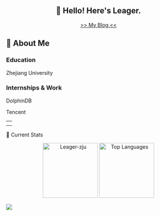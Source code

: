 <h2 align="center">👋 Hello! Here's Leager.</h2>

<p align="center">
  <a href="https://leager-zju.github.io/">>> My Blog <<</a>
</p>

## 🍕 About Me

<table>

<td><tr>

### Education

Zhejiang University

</tr></td>

<td><tr>

### Internships & Work

DolphinDB

Tencent

</tr></td>

</table>

<!-- Used from https://github.com/anuraghazra/github-readme-stats -->
🌱 Current Stats

<p align="center">
  <img src="https://github-readme-stats.vercel.app/api?username=Leager-zju&rank_icon=github&show_icons=true" alt="Leager-zju" height="150">
  <img src="https://github-readme-stats.vercel.app/api/top-langs/?username=Leager-zju&layout=compact" alt="Top Languages" height="150">
</p>

<picture>
  <source srcset="https://cdn.jsdelivr.net/gh/Leager-zju/Leager-zju/profile-3d-contrib/profile-night-rainbow.svg" media="(prefers-color-scheme: dark)">
  <source srcset="https://cdn.jsdelivr.net/gh/Leager-zju/Leager-zju/profile-3d-contrib/profile-gitblock.svg" media="(prefers-color-scheme: light)">
  <img src="https://cdn.jsdelivr.net/gh/Leager-zju/Leager-zju/profile-3d-contrib/profile-night-rainbow.svg">
</picture>
